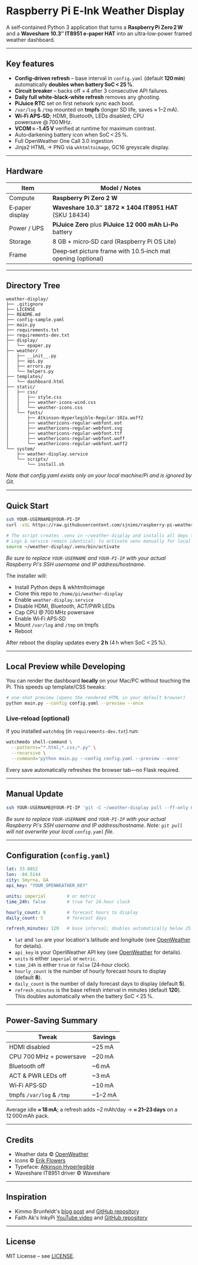 # Raspberry Pi E‑Ink Weather Display

A self‑contained Python 3 application that turns a **Raspberry Pi Zero 2 W** and a **Waveshare 10.3″ IT8951 e‑paper HAT** into an ultra‑low‑power framed weather dashboard.

---

## Key features

* **Config‑driven refresh** – base interval in `config.yaml` (default **120 min**) automatically **doubles when battery SoC < 25 %**.
* **Circuit breaker** – backs off × 4 after 3 consecutive API failures.
* **Daily full white‑black‑white refresh** removes any ghosting.
* **PiJuice RTC** set on first network sync each boot.
* `/var/log` & `/tmp` mounted on **tmpfs** (longer SD life, saves ≈ 1–2 mA).
* **Wi‑Fi APS‑SD**; HDMI, Bluetooth, LEDs disabled; CPU powersave @ 700 MHz.
* **VCOM = ‑1.45 V** verified at runtime for maximum contrast.
* Auto‑darkening battery icon when SoC < 25 %.
* Full OpenWeather One Call 3.0 ingestion
* Jinja2 HTML → PNG via `wkhtmltoimage`, GC16 greyscale display.

---

## Hardware

| Item              | Model / Notes                                                      |
|-------------------|--------------------------------------------------------------------|
| Compute           | **Raspberry Pi Zero 2 W**                                          |
| E‑paper display   | **Waveshare 10.3″ 1872 × 1404 IT8951 HAT** (SKU 18434)             |
| Power / UPS       | **PiJuice Zero** plus **PiJuice 12 000 mAh Li‑Po** battery         |
| Storage           | 8 GB + micro‑SD card (Raspberry Pi OS Lite)                        |
| Frame             | Deep‑set picture frame with 10.5‑inch mat opening (optional)       |

---

## Directory Tree

```text
weather-display/
├── .gitignore
├── LICENSE
├── README.md
├── config-sample.yaml
├── main.py
├── requirements.txt
├── requirements-dev.txt
├── display/
│   └── epaper.py
├── weather/
│   ├── __init__.py
│   ├── api.py
│   ├── errors.py
│   └── helpers.py
├── templates/
│   └── dashboard.html
├── static/
│   ├── css/
│   │   ├── style.css
│   │   ├── weather-icons-wind.css
│   │   └── weather-icons.css
│   └── fonts/
│       ├── Atkinson-Hyperlegible-Regular-102a.woff2
│       ├── weathericons-regular-webfont.eot
│       ├── weathericons-regular-webfont.svg
│       ├── weathericons-regular-webfont.ttf
│       ├── weathericons-regular-webfont.woff
│       └── weathericons-regular-webfont.woff2
└── system/
    ├── weather-display.service
    └── scripts/
        └── install.sh
```

*Note that config.yaml exists only on your local machine/Pi and is ignored by Git.*

---

## Quick Start

```bash
ssh YOUR-USERNAME@YOUR-PI-IP
curl -sSL https://raw.githubusercontent.com/sjnims/raspberry-pi-weather-display/main/system/scripts/install.sh | bash

# The script creates .venv in ~/weather-display and installs all deps there.
# Logs & service remain identical; to activate venv manually for local testing:
source ~/weather-display/.venv/bin/activate
```

*Be sure to replace `YOUR-USERNAME` and `YOUR-PI-IP` with your actual Raspberry Pi's SSH username and IP address/hostname.*

The installer will:

* Install Python deps & wkhtmltoimage
* Clone this repo to `/home/pi/weather-display`
* Enable `weather-display.service`
* Disable HDMI, Bluetooth, ACT/PWR LEDs
* Cap CPU @ 700 MHz powersave
* Enable Wi‑Fi APS‑SD
* Mount `/var/log` and `/tmp` on tmpfs
* Reboot

After reboot the display updates every **2 h** (4 h when SoC < 25 %).

---

## Local Preview while Developing

You can render the dashboard **locally** on your Mac/PC without touching the Pi. This speeds up template/CSS tweaks:

```bash
# one‑shot preview (opens the rendered HTML in your default browser)
python main.py --config config.yaml --preview --once
```

### Live‑reload (optional)
If you installed `watchdog` (in `requirements‑dev.txt`) run:

```bash
watchmedo shell-command \
  --patterns="*.html;*.css;*.py" \
  --recursive \
  --command='python main.py --config config.yaml --preview --once'
```

Every save automatically refreshes the browser tab—no Flask required.

---

## Manual Update

```bash
ssh YOUR-USERNAME@YOUR-PI-IP 'git -C ~/weather-display pull --ff-only && sudo systemctl restart weather-display'
```

*Be sure to replace `YOUR-USERNAME` and `YOUR-PI-IP` with your actual Raspberry Pi's SSH username and IP address/hostname.*
*Note: `git pull` will not overwrite your local `config.yaml` file.*

---

## Configuration (`config.yaml`)

```yaml
lat: 33.8852
lon: -84.5144
city: Smyrna, GA
api_key: "YOUR_OPENWEATHER_KEY"

units: imperial        # or metric
time_24h: false        # true for 24‑hour clock

hourly_count: 8        # forecast hours to display
daily_count: 5         # forecast days

refresh_minutes: 120   # base interval; doubles automatically below 25 % SoC
```

* `lat` and `lon` are your location's latitude and longitude (see [OpenWeather](https://openweathermap.org/) for details).
* `api_key` is your OpenWeather API key (see [OpenWeather](https://home.openweathermap.org/users/sign_up) for details).
* `units` is either `imperial` or `metric`.
* `time_24h` is either `true` or `false` (24‑hour clock).
* `hourly_count` is the number of hourly forecast hours to display (default **8**).
* `daily_count` is the number of daily forecast days to display (default **5**).
* `refresh_minutes` is the base refresh interval in minutes (default **120**). This doubles automatically when the battery SoC < 25 %.

---

## Power‑Saving Summary

| Tweak                          | Savings |
|--------------------------------|---------|
| HDMI disabled                  | ~25 mA  |
| CPU 700 MHz + powersave        | ~20 mA  |
| Bluetooth off                  | ~6 mA   |
| ACT & PWR LEDs off             | ~3 mA   |
| Wi‑Fi APS‑SD                   | ~10 mA  |
| tmpfs `/var/log` & `/tmp`      | ~1–2 mA |

Average idle **≈ 18 mA**; a refresh adds ~2 mAh/day → **≈ 21–23 days** on a 12 000 mAh pack.

---

## Credits

* Weather data © [OpenWeather](https://openweathermap.org/)
* Icons © [Erik Flowers](https://github.com/erikflowers/weather-icons)
* Typeface: [Atkinson Hyperlegible](https://brailleinstitute.org/freefont)
* Waveshare IT8951 driver © Waveshare

---

## Inspiration

* Kimmo Brunfeldt's [blog post](https://kimmo.blog/posts/7-building-eink-weather-display-for-our-home/) and [GitHub repository](https://github.com/kimmobrunfeldt/eink-weather-display)
* Faith Ak's InkyPi [YouTube video](https://www.youtube.com/watch?v=65sda565l9Y) and [GitHub repository](https://github.com/FaithAk/InkyPi)

---

## License

MIT License – see [LICENSE](LICENSE).